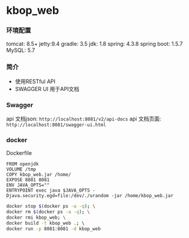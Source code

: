 # kbop_web

### 环境配置

tomcat: 8.5+
jetty:9.4
gradle: 3.5
jdk: 1.8
spring: 4.3.8
spring boot: 1.5.7
MySQL: 5.7

### 简介
- 使用RESTful API
- SWAGGER UI 用于API文档


### Swagger
api 文档json: `http://localhost:8081/v2/api-docs`
api 文档页面: `http://localhost:8081/swagger-ui.html`

### docker

Dockerfile

```
FROM openjdk
VOLUME /tmp
COPY kbop_web.jar /home/
EXPOSE 8081 8081
ENV JAVA_OPTS=""
ENTRYPOINT exec java $JAVA_OPTS -Djava.security.egd=file:/dev/./urandom -jar /home/kbop_web.jar
```

```bash
docker stop $(docker ps -a -q); \
docker rm $(docker ps -a -q); \
docker rmi kbop_web; \
docker build -t kbop_web .; \ 
docker run -p 8081:8081 -d kbop_web
```